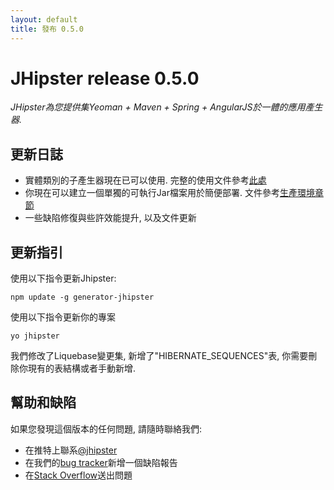 ```yaml
---
layout: default
title: 發布 0.5.0
---
```


JHipster release 0.5.0
==================

*JHipster為您提供集Yeoman + Maven + Spring + AngularJS於一體的應用產生器.*

更新日誌
----------

- 實體類別的子產生器現在已可以使用. 完整的使用文件參考[此處](/creating-an-entity/)
- 你現在可以建立一個單獨的可執行Jar檔案用於簡便部署. 文件參考[生產環境章節](/production/)
- 一些缺陷修復與些許效能提升, 以及文件更新

更新指引
------------

使用以下指令更新Jhipster:

```
npm update -g generator-jhipster
```

使用以下指令更新你的專案

```
yo jhipster
```

我們修改了Liquebase變更集, 新增了"HIBERNATE_SEQUENCES"表, 你需要刪除你現有的表結構或者手動新增.

幫助和缺陷
--------------

如果您發現這個版本的任何問題, 請隨時聯絡我們:

- 在推特上聯系[@jhipster](https://twitter.com/jhipster)
- 在我們的[bug tracker](https://github.com/jhipster/generator-jhipster/issues?state=open)新增一個缺陷報告
- 在[Stack Overflow](http://stackoverflow.com/tags/jhipster/info)送出問題
